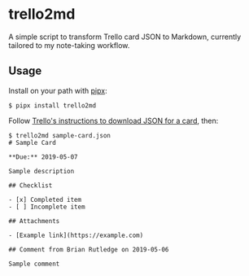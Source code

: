 # trello2md

A simple script to transform Trello card JSON to Markdown, currently tailored to my note-taking workflow.

## Usage

Install on your path with [pipx](https://github.com/pipxproject/pipx):

```
$ pipx install trello2md
```

Follow [Trello's instructions to download JSON for a card](https://help.trello.com/article/747-exporting-data-from-trello-1), then:

```
$ trello2md sample-card.json
# Sample Card

**Due:** 2019-05-07

Sample description

## Checklist

- [x] Completed item
- [ ] Incomplete item

## Attachments

- [Example link](https://example.com)

## Comment from Brian Rutledge on 2019-05-06

Sample comment

```
